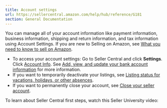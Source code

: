 ```yaml
---
title: Account settings
url: https://sellercentral.amazon.com/help/hub/reference/G181
section: General Documentation
---
```


You can manage all of your account information like payment information,
business information, shipping and return information, and tax information
using Account Settings. If you are new to Selling on Amazon, see [What you
need to know to sell on Amazon](/gp/help/G200421970).

  * To access your account settings: Go to Seller Central and click **Settings**. Click [Account Info](https://sellercentral.amazon.com/hz/sc/account-information/ref=xx_acctinfo_dnav_xx). See [Add, view, and update your bank account information](/gp/help/GWHNLFB8G85QAZ5W) for more information.
  * If you want to temporarily deactivate your listings, see [Listing status for vacations, holidays, or other absences](/gp/help/G200135620).
  * If you want to permanently close your account, see [Close your seller account](/gp/help/G200399470).

To learn about Seller Central first steps, watch this Seller University video:

